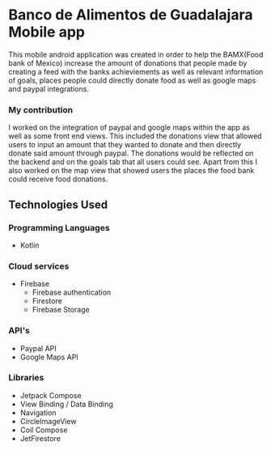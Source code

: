 # Banco de Alimentos de Guadalajara Mobile app
This mobile android application was created in order to help the BAMX(Food bank of Mexico) increase the amount of donations that people made by creating a feed with the banks achieviements as well as relevant information of goals, places people could directly donate food as well as google maps and paypal integrations. 

### My contribution
I worked on the integration of paypal and google maps within the app as well as some front end views. This included the donations view that allowed users to input an amount that they wanted to donate and then directly donate said amount through paypal. The donations would be reflected on the backend and on the goals tab that all users could see. Apart from this I also worked on the map view that showed users the places the food bank could receive food donations. 

Technologies Used
---------------
### Programming Languages
- Kotlin
### Cloud services
- Firebase
  - Firebase authentication
  - Firestore
  - Firebase Storage
### API's
- Paypal API
- Google Maps API
### Libraries
- Jetpack Compose
- View Binding / Data Binding
- Navigation
- CircleImageView
- Coil Compose
- JetFirestore

